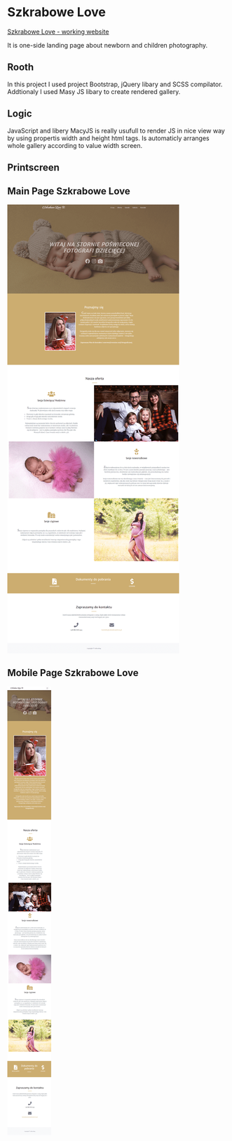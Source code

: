 # Szkrabowe Love

[Szkrabowe  Love - working website](http://www.szkrabowelove.pl/)

It is one-side landing page about newborn and children photography. 

## Rooth

In this project I used project Bootstrap, jQuery libary and SCSS compilator. Addtionaly I used Masy JS libary to create
rendered gallery.


## Logic

JavaScript and libery MacyJS is really usufull to render JS in nice view way by using propertis
width and height html tags. Is automaticly arranges whole gallery according to value width screen.


## Printscreen

## Main Page Szkrabowe Love 
![Main page](https://github.com/MIBuczek/Szkrabowe-Love/blob/master/szkrabowe-love-full.png)

## Mobile Page Szkrabowe Love
![Main page](https://github.com/MIBuczek/Szkrabowe-Love/blob/master/szkrabowe-love-mobile.png)
